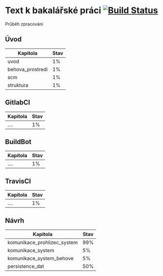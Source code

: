 # Text k bakalářské práci [![Build Status](https://travis-ci.org/francma/bp_text.svg?branch=master)](https://travis-ci.org/francma/bp_text)

Průběh zpracování

## Úvod

| Kapitola         | Stav |
|------------------|------|
| uvod             | 1%   |
| behova_prostredi | 1%   |
| scm              | 1%   |
| struktura        | 1%   |

## GitlabCI

| Kapitola         | Stav |
|------------------|------|
| ....             | 1%   |

## BuildBot

| Kapitola         | Stav |
|------------------|------|
| ....             | 1%   |

## TravisCI

| Kapitola         | Stav |
|------------------|------|
| ....             | 1%   |

## Návrh

| Kapitola                    | Stav |
|-----------------------------|------|
| komunikace_prohlizec_system | 99%  |
| komunikace_system           | 5%   |
| komunikace_system_behove    | 5%   |
| persistence_dat             | 50%  |
